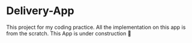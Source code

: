 # Delivery-App

This project for my coding practice. All the implementation on this app is from the scratch. This App is under construction 👷
